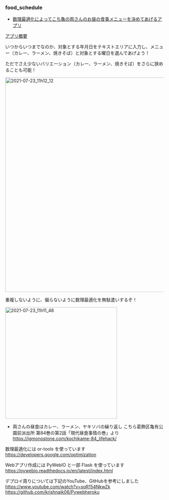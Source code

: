### food_schedule

- [数理最適化によってこち亀の両さんのお昼の食事メニューを決めてあげるアプリ](https://food-schedule.herokuapp.com/)

[アプリ概要](https://crieit.net/boards/web1week-202107/92ddbbc42e78fd9a710a58f219e837fd)

いつからいつまでなのか、対象とする年月日をテキストエリアに入力し、メニュー（カレー、ラーメン、焼きそば）と対象とする曜日を選んであげよう！  

ただでさえ少ないバリエーション（カレー、ラーメン、焼きそば）をさらに狭めることも可能！  

<img width="682" alt="2021-07-23_11h12_12" src="https://user-images.githubusercontent.com/45703844/126730081-999de7de-b0b3-454f-a521-3ee5102ac3a9.png">

重複しないように、偏らないように数理最適化を無駄遣いするぞ！  

<img width="355" alt="2021-07-23_11h11_48" src="https://user-images.githubusercontent.com/45703844/126730133-fc4a8ce6-7910-4b6d-915f-3c569b67acb4.png">

* 両さんの昼食はカレー、ラーメン、ヤキソバの繰り返し
 こちら葛飾区亀有公園前派出所 第84巻の第2話「現代昼食事情の巻」より  
 https://igmonostone.com/kochikame-84_lifehack/
 
数理最適化には or-tools を使っています  
https://developers.google.com/optimization

Webアプリ作成には PyWebIO と一部 Flask を使っています  
https://pywebio.readthedocs.io/en/latest/index.html

デプロイ周りについては下記のYouTube、GitHubを参考にしました  
https://www.youtube.com/watch?v=sqR154NkwZk  
https://github.com/krishnaik06/Pywebheroku  
